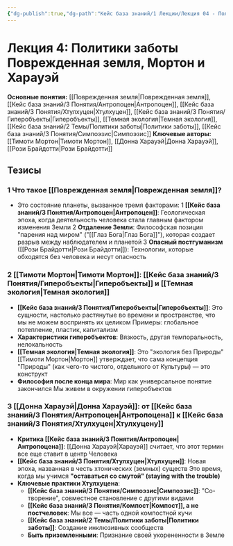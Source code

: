 ```yaml
---
{"dg-publish":true,"dg-path":"Кейс база знаний/1 Лекции/Лекция 04 - Политики заботы (Мортон и Харауэй)","permalink":"/kejs-baza-znanij/1-lekczii/lekcziya-04-politiki-zaboty-morton-i-harauej/"}
---
```


# Лекция 4: Политики заботы Поврежденная земля, Мортон и Харауэй

**Основные понятия:** [[Поврежденная земля\|Поврежденная земля]], [[Кейс база знаний/3 Понятия/Антропоцен\|Антропоцен]], [[Кейс база знаний/3 Понятия/Хтулхуцен\|Хтулхуцен]], [[Кейс база знаний/3 Понятия/Гиперобъекты\|Гиперобъекты]], [[Темная экология\|Темная экология]], [[Кейс база знаний/2 Темы/Политики заботы\|Политики заботы]], [[Кейс база знаний/3 Понятия/Симпоэзис\|Симпоэзис]]
**Ключевые авторы:** [[Тимоти Мортон\|Тимоти Мортон]], [[Донна Харауэй\|Донна Харауэй]], [[Рози Брайдотти\|Рози Брайдотти]]

## Тезисы

### 1 Что такое [[Поврежденная земля\|Поврежденная земля]]?
- Это состояние планеты, вызванное тремя факторами:
    1  **[[Кейс база знаний/3 Понятия/Антропоцен\|Антропоцен]]**: Геологическая эпоха, когда деятельность человека стала главным фактором изменения Земли
    2  **Отдаление Земли**: Философская позиция "парения над миром" ("[[Глаз Бога\|Глаз Бога]]"), которая создает разрыв между наблюдателем и планетой
    3  **Опасный постгуманизм** ([[Рози Брайдотти\|Рози Брайдотти]]): Технологии, которые обходятся без человека и несут опасность

### 2 [[Тимоти Мортон\|Тимоти Мортон]]: [[Кейс база знаний/3 Понятия/Гиперобъекты\|Гиперобъекты]] и [[Темная экология\|Темная экология]]
- **[[Кейс база знаний/3 Понятия/Гиперобъекты\|Гиперобъекты]]**: Это сущности, настолько растянутые во времени и пространстве, что мы не можем воспринять их целиком Примеры: глобальное потепление, пластик, капитализм
- **Характеристики гиперобъектов**: Вязкость, другая темпоральность, нелокальность
- **[[Темная экология\|Темная экология]]**: Это "экология без Природы" [[Тимоти Мортон\|Мортон]] утверждает, что сама концепция "Природы" (как чего-то чистого, отдельного от Культуры) — это конструкт
- **Философия после конца мира**: Мир как универсальное понятие закончился Мы живем в окружении гиперобъектов

### 3 [[Донна Харауэй\|Донна Харауэй]]: от [[Кейс база знаний/3 Понятия/Антропоцен\|Антропоцена]] к [[Кейс база знаний/3 Понятия/Хтулхуцен\|Хтулхуцену]]
- **Критика [[Кейс база знаний/3 Понятия/Антропоцен\|Антропоцена]]**: [[Донна Харауэй\|Харауэй]] считает, что этот термин все еще ставит в центр Человека
- **[[Кейс база знаний/3 Понятия/Хтулхуцен\|Хтулхуцен]]**: Новая эпоха, названная в честь хтонических (земных) существ Это время, когда мы учимся **"оставаться со смутой" (staying with the trouble)**
- **Ключевые практики Хтулхуцена**:
    - **[[Кейс база знаний/3 Понятия/Симпоэзис\|Симпоэзис]]**: "Со-творение", совместное становление с другими видами
    - **[[Кейс база знаний/3 Понятия/Компост\|Компост]], а не постчеловек**: Мы все — часть одной компостной кучи
    - **[[Кейс база знаний/2 Темы/Политики заботы\|Политики заботы]]**: Создание инклюзивных сообществ
    - **Быть приземленными**: Признание своей укорененности в Земле
